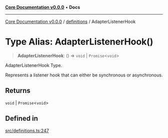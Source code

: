 [**Core Documentation v0.0.0**](../../README.md) • **Docs**

***

[Core Documentation v0.0.0](../../modules.md) / [definitions](../README.md) / AdapterListenerHook

# Type Alias: AdapterListenerHook()

> **AdapterListenerHook**: () => `void` \| `Promise`\<`void`\>

AdapterListenerHook Type.

Represents a listener hook that can either be synchronous or asynchronous.

## Returns

`void` \| `Promise`\<`void`\>

## Defined in

[src/definitions.ts:247](https://github.com/stonemjs/core/blob/65be5a9387baf469de681455799e33a2688aa3c9/src/definitions.ts#L247)
